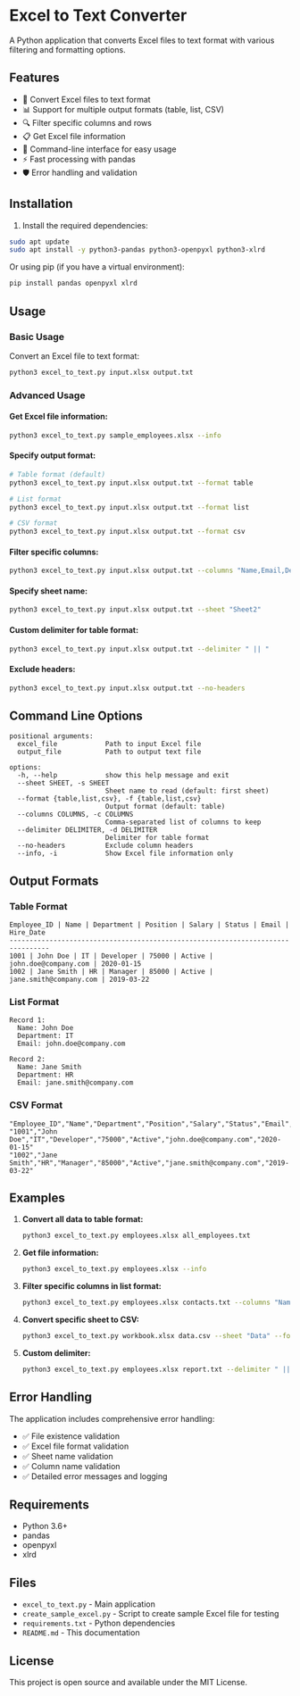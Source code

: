 # Excel to Text Converter

A Python application that converts Excel files to text format with various filtering and formatting options.

## Features

- 🔄 Convert Excel files to text format
- 📊 Support for multiple output formats (table, list, CSV)
- 🔍 Filter specific columns and rows
- 📋 Get Excel file information
- 🎯 Command-line interface for easy usage
- ⚡ Fast processing with pandas
- 🛡️ Error handling and validation

## Installation

1. Install the required dependencies:
```bash
sudo apt update
sudo apt install -y python3-pandas python3-openpyxl python3-xlrd
```

Or using pip (if you have a virtual environment):
```bash
pip install pandas openpyxl xlrd
```

## Usage

### Basic Usage

Convert an Excel file to text format:
```bash
python3 excel_to_text.py input.xlsx output.txt
```

### Advanced Usage

#### Get Excel file information:
```bash
python3 excel_to_text.py sample_employees.xlsx --info
```

#### Specify output format:
```bash
# Table format (default)
python3 excel_to_text.py input.xlsx output.txt --format table

# List format
python3 excel_to_text.py input.xlsx output.txt --format list

# CSV format
python3 excel_to_text.py input.xlsx output.txt --format csv
```

#### Filter specific columns:
```bash
python3 excel_to_text.py input.xlsx output.txt --columns "Name,Email,Department"
```

#### Specify sheet name:
```bash
python3 excel_to_text.py input.xlsx output.txt --sheet "Sheet2"
```

#### Custom delimiter for table format:
```bash
python3 excel_to_text.py input.xlsx output.txt --delimiter " || "
```

#### Exclude headers:
```bash
python3 excel_to_text.py input.xlsx output.txt --no-headers
```

## Command Line Options

```
positional arguments:
  excel_file            Path to input Excel file
  output_file           Path to output text file

options:
  -h, --help            show this help message and exit
  --sheet SHEET, -s SHEET
                        Sheet name to read (default: first sheet)
  --format {table,list,csv}, -f {table,list,csv}
                        Output format (default: table)
  --columns COLUMNS, -c COLUMNS
                        Comma-separated list of columns to keep
  --delimiter DELIMITER, -d DELIMITER
                        Delimiter for table format
  --no-headers          Exclude column headers
  --info, -i            Show Excel file information only
```

## Output Formats

### Table Format
```
Employee_ID | Name | Department | Position | Salary | Status | Email | Hire_Date
--------------------------------------------------------------------------------
1001 | John Doe | IT | Developer | 75000 | Active | john.doe@company.com | 2020-01-15
1002 | Jane Smith | HR | Manager | 85000 | Active | jane.smith@company.com | 2019-03-22
```

### List Format
```
Record 1:
  Name: John Doe
  Department: IT
  Email: john.doe@company.com

Record 2:
  Name: Jane Smith
  Department: HR
  Email: jane.smith@company.com
```

### CSV Format
```
"Employee_ID","Name","Department","Position","Salary","Status","Email","Hire_Date"
"1001","John Doe","IT","Developer","75000","Active","john.doe@company.com","2020-01-15"
"1002","Jane Smith","HR","Manager","85000","Active","jane.smith@company.com","2019-03-22"
```

## Examples

1. **Convert all data to table format:**
   ```bash
   python3 excel_to_text.py employees.xlsx all_employees.txt
   ```

2. **Get file information:**
   ```bash
   python3 excel_to_text.py employees.xlsx --info
   ```

3. **Filter specific columns in list format:**
   ```bash
   python3 excel_to_text.py employees.xlsx contacts.txt --columns "Name,Email,Phone" --format list
   ```

4. **Convert specific sheet to CSV:**
   ```bash
   python3 excel_to_text.py workbook.xlsx data.csv --sheet "Data" --format csv
   ```

5. **Custom delimiter:**
   ```bash
   python3 excel_to_text.py employees.xlsx report.txt --delimiter " || "
   ```

## Error Handling

The application includes comprehensive error handling:
- ✅ File existence validation
- ✅ Excel file format validation  
- ✅ Sheet name validation
- ✅ Column name validation
- ✅ Detailed error messages and logging

## Requirements

- Python 3.6+
- pandas
- openpyxl
- xlrd

## Files

- `excel_to_text.py` - Main application
- `create_sample_excel.py` - Script to create sample Excel file for testing
- `requirements.txt` - Python dependencies
- `README.md` - This documentation

## License

This project is open source and available under the MIT License.